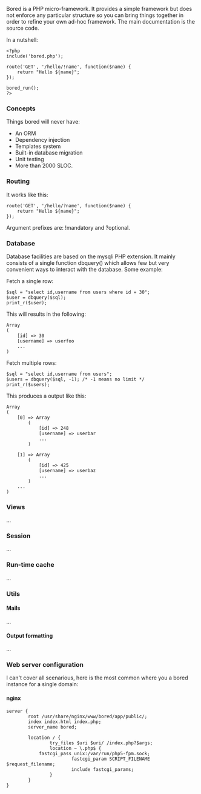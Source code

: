 Bored is a PHP micro-framework. It provides a simple framework but does not
enforce any particular structure so you can bring things together in order to
refine your own ad-hoc framework. The main documentation is the source code.

In a nutshell:
```
<?php
include('bored.php');

route('GET', '/hello/!name', function($name) {
	return "Hello ${name}";
});

bored_run();
?>
```

### Concepts
Things bored will never have:

* An ORM
* Dependency injection
* Templates system
* Built-in database migration
* Unit testing
* More than 2000 SLOC.

### Routing
It works like this:

```
route('GET', '/hello/?name', function($name) {
	return "Hello ${name}";
});
```

Argument prefixes are: !mandatory and ?optional.

### Database
Database facilities are based on the mysqli PHP extension. It mainly consists
of a single function dbquery() which allows few but very convenient ways to
interact with the database. Some example:

Fetch a single row:
```
$sql = "select id,username from users where id = 30";
$user = dbquery($sql);
print_r($user);
```

This will results in the following:

```
Array
(
    [id] => 30
    [username] => userfoo
    ...
)
```

Fetch multiple rows:
```
$sql = "select id,username from users";
$users = dbquery($sql, -1); /* -1 means no limit */
print_r($users);
```

This produces a output like this:

```
Array
(
    [0] => Array
        (
            [id] => 248
            [username] => userbar
            ...
        )

    [1] => Array
        (
            [id] => 425
            [username] => userbaz
            ...
        )
    ...
)
```

### Views
...

### Session
...

### Run-time cache
...

### Utils

#### Mails
...

#### Output formatting
...

### Web server configuration
I can't cover all scenarious, here is the most common where you a bored
instance for a single domain:

#### nginx

```
server {
        root /usr/share/nginx/www/bored/app/public/;
        index index.html index.php;
        server_name bored;

        location / {
                try_files $uri $uri/ /index.php?$args;
                location ~ \.php$ {
			fastcgi_pass unix:/var/run/php5-fpm.sock;
                        fastcgi_param SCRIPT_FILENAME $request_filename;
                        include fastcgi_params;
                }
        }
}
```
